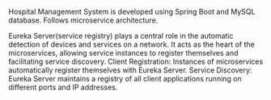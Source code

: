 Hospital Management System is developed using Spring Boot and MySQL database.
Follows microservice architecture.

Eureka Server(service registry) plays a central role in the automatic detection of devices and services on a network. 
It acts as the heart of the microservices, allowing service instances to register themselves and facilitating service discovery.
Client Registration: Instances of microservices automatically register themselves with Eureka Server.
Service Discovery: Eureka Server maintains a registry of all client applications running on different ports and IP addresses.
